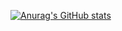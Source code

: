 [![Anurag's GitHub stats](https://github-readme-stats.vercel.app/api?username=Liu1243&show_icons=true)](https://github.com/anuraghazra/github-readme-stats)
